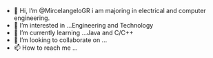 - 👋 Hi, I’m @MircelangeloGR i am majoring in electrical and computer engineering.
- 👀 I’m interested in ...Engineering and Technology
- 🌱 I’m currently learning ...Java and C/C++
- 💞️ I’m looking to collaborate on ...
- 📫 How to reach me ...

<!---
MircelangeloGR/MircelangeloGR is a ✨ special ✨ repository because its `README.md` (this file) appears on your GitHub profile.
You can click the Preview link to take a look at your changes.
--->
